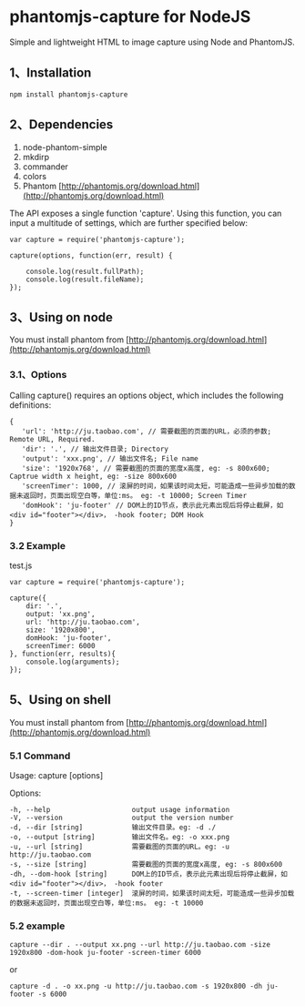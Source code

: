 # phantomjs-capture for NodeJS

Simple and lightweight HTML to image capture using Node and PhantomJS.

## 1、Installation

```
npm install phantomjs-capture
```

## 2、Dependencies

1. node-phantom-simple
2. mkdirp
3. commander
4. colors
5. Phantom [http://phantomjs.org/download.html](http://phantomjs.org/download.html)


The API exposes a single function 'capture'. Using this function, you can input a multitude of settings, which are further specified below:

```
var capture = require('phantomjs-capture');

capture(options, function(err, result) {

    console.log(result.fullPath);
    console.log(result.fileName);
});

```

## 3、Using on node

You must install phantom from [http://phantomjs.org/download.html](http://phantomjs.org/download.html)

### 3.1、Options

Calling capture() requires an options object, which includes the following definitions:

```
{
   'url': 'http://ju.taobao.com', // 需要截图的页面的URL，必须的参数; Remote URL, Required.
   'dir': '.', // 输出文件目录; Directory
   'output': 'xxx.png', // 输出文件名; File name
   'size': '1920x768', // 需要截图的页面的宽度x高度, eg: -s 800x600; Captrue width x height, eg: -size 800x600
   'screenTimer': 1000, // 滚屏的时间，如果该时间太短，可能造成一些异步加载的数据未返回时，页面出现空白等，单位:ms。 eg: -t 10000; Screen Timer
   'domHook': 'ju-footer' // DOM上的ID节点，表示此元素出现后将停止截屏，如 <div id="footer"></div>， -hook footer; DOM Hook
}
```
### 3.2 Example

test.js 

```
var capture = require('phantomjs-capture');

capture({
    dir: '.',
    output: 'xx.png',
    url: 'http://ju.taobao.com',
    size: '1920x800',
    domHook: 'ju-footer',
    screenTimer: 6000
}, function(err, results){
    console.log(arguments);
});
```

## 5、Using on shell

You must install phantom from [http://phantomjs.org/download.html](http://phantomjs.org/download.html)

### 5.1 Command

  Usage: capture [options]

  Options:

    -h, --help                    output usage information
    -V, --version                 output the version number
    -d, --dir [string]            输出文件目录。eg: -d ./
    -o, --output [string]         输出文件名。eg: -o xxx.png
    -u, --url [string]            需要截图的页面的URL。eg: -u http://ju.taobao.com
    -s, --size [string]           需要截图的页面的宽度x高度, eg: -s 800x600
    -dh, --dom-hook [string]      DOM上的ID节点，表示此元素出现后将停止截屏，如 <div id="footer"></div>， -hook footer
    -t, --screen-timer [integer]  滚屏的时间，如果该时间太短，可能造成一些异步加载的数据未返回时，页面出现空白等，单位:ms。 eg: -t 10000
    
### 5.2 example

```
capture --dir . --output xx.png --url http://ju.taobao.com -size 1920x800 -dom-hook ju-footer -screen-timer 6000
```

or

```
capture -d . -o xx.png -u http://ju.taobao.com -s 1920x800 -dh ju-footer -s 6000
```